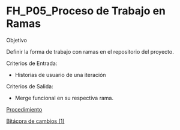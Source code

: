 # FH_P05_Proceso de Trabajo en Ramas

Objetivo

Definir la forma de trabajo con ramas en el repositorio del proyecto.

Criterios de Entrada:

- Historias de usuario de una iteración

Criterios de Salida:

- Merge funcional en su respectiva rama.

[Procedimiento](FH_P05_Proceso%20de%20Trabajo%20en%20Ramas%20dd341070b70c4711b00e0e2ca0c169dc/Procedimiento%20990719af7bd34dc68b7b53123bc58f7e.csv)

[Bitácora de cambios (1)](FH_P05_Proceso%20de%20Trabajo%20en%20Ramas%20dd341070b70c4711b00e0e2ca0c169dc/Bita%CC%81cora%20de%20cambios%20(1)%20fbf2e23e923e4329813b2507530f726a.csv)